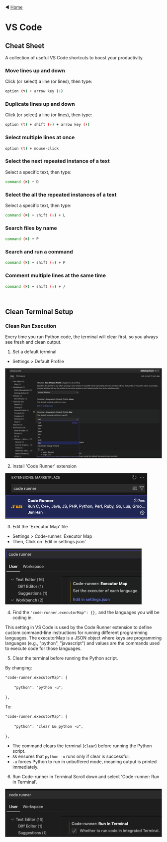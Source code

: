 ◀️ [Home](../../README.md)

# **VS Code**

## **Cheat Sheet**
A collection of useful VS Code shortcuts to boost your productivity.

### Move lines up and down

Click (or select) a line (or lines), then type:

```bash
option (⌥) + arrow key (⇧)
```

### Duplicate lines up and down

Click (or select) a line (or lines), then type:

```bash
option (⌥) + shift (⇧) + arrow key (⬇️)
```

### Select multiple lines at once

```bash
option (⌥) + mouse-click
```

### Select the next repeated instance of a text

Select a specific text, then type:

```bash
command (⌘) + D
```

### Select the all the repeated instances of a text

Select a specific text, then type:

```bash
command (⌘) + shift (⇧) + L
```

### Search files by name

```bash
command (⌘) + P
```

### Search and run a command

```bash
command (⌘) + shift (⇧) + P
```

### Comment multiple lines at the same time

```bash
command (⌘) + shift (⇧) + /
```
<br>

## Clean Terminal Setup

### Clean Run Execution
Every time you run Python code, the terminal will clear first, so you always see fresh and clean output.

1. Set a default terminal
- Settings > Default Profile

![default terminal](default_terminal.png)

2. Install 'Code Runner' extension

![Code-runner](code-runner.png)

3. Edit the 'Executor Map' file
- Settings > Code-runner: Executor Map
- Then, Click on 'Edit in settings.json'

![Code-runner: Executor Map](code-runner_executor_map.png)

4. Find the `"code-runner.executorMap": {},` and the languages you will be coding in.

This setting in VS Code is used by the Code Runner extension to define custom command-line instructions for running different programming languages. The executorMap is a JSON object where keys are programming languages (e.g., "python", "javascript") and values are the commands used to execute code for those languages.

5. Clear the terminal before running the Python script.

By changing:

```
"code-runner.executorMap": {
    
    "python": "python -u",

},
```
To:

```
"code-runner.executorMap": {
    
    "python": "clear && python -u",

},
```

- The command clears the terminal (`clear`) before running the Python script.
- `&&` ensures that `python -u` runs only if clear is successful.
- `-u` forces Python to run in unbuffered mode, meaning output is printed immediately.

6. Run Code-runner in Terminal
Scroll down and select 'Code-runner: Run in Terminal'.

![alt text](image.png)